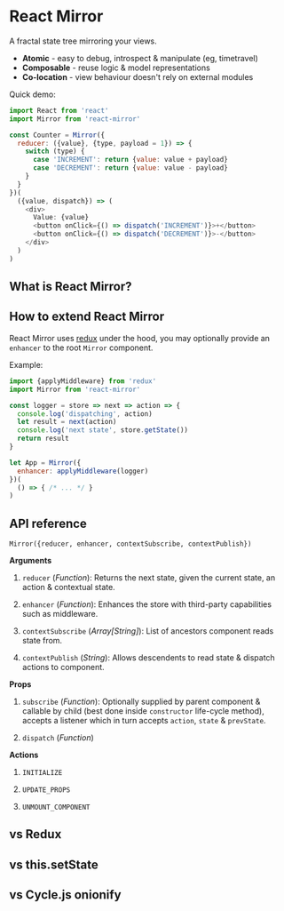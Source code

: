React Mirror
============

A fractal state tree mirroring your views.

* **Atomic** - easy to debug, introspect & manipulate (eg, timetravel)
* **Composable** - reuse logic & model representations
* **Co-location** - view behaviour doesn't rely on external modules

Quick demo:

```js
import React from 'react'
import Mirror from 'react-mirror'

const Counter = Mirror({
  reducer: ({value}, {type, payload = 1}) => {
    switch (type) {
      case 'INCREMENT': return {value: value + payload}
      case 'DECREMENT': return {value: value - payload}
    }
  }
})(
  ({value, dispatch}) => (
    <div>
      Value: {value}
      <button onClick={() => dispatch('INCREMENT')}>+</button>
      <button onClick={() => dispatch('DECREMENT')}>-</button>
    </div>
  )
)
```

## What is React Mirror?



## How to extend React Mirror

React Mirror uses [redux](https://githuib.com/reactjs/redux) under the hood, you may optionally provide an `enhancer` to the root `Mirror` component.

Example:

```js
import {applyMiddleware} from 'redux'
import Mirror from 'react-mirror'

const logger = store => next => action => {
  console.log('dispatching', action)
  let result = next(action)
  console.log('next state', store.getState())
  return result
}

let App = Mirror({
  enhancer: applyMiddleware(logger)
})(
  () => { /* ... */ }
)

```

## API reference

`Mirror({reducer, enhancer, contextSubscribe, contextPublish})`

**Arguments**

1. `reducer` (*Function*): Returns the next state, given the current state, an action & contextual state.

2. `enhancer` (*Function*): Enhances the store with third-party capabilities such as middleware.

3. `contextSubscribe` (*Array[String]*): List of ancestors component reads state from.

4. `contextPublish` (*String*): Allows descendents to read state & dispatch actions to component.

**Props**

1. `subscribe` (*Function*): Optionally supplied by parent component & callable by child (best done inside `constructor` life-cycle method), accepts a listener which in turn accepts `action`, `state` & `prevState`.

2. `dispatch` (*Function*)

**Actions**

1. `INITIALIZE`

2. `UPDATE_PROPS`

3. `UNMOUNT_COMPONENT`

## vs Redux

## vs this.setState

## vs Cycle.js onionify
